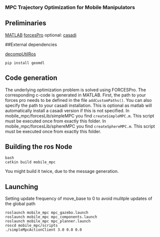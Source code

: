 ### MPC Trajectory Optimization for Mobile Manipulators

## Preliminaries

[MATLAB](https://www.mathworks.com/products/matlab.html)
[forcesPro](https://www.embotech.com/products/forcespro/overview/)
optional:
[casadi](https://web.casadi.org/get/)

##External dependencies

[decompUtilRos](https://github.com/sikang/DecompROS)
```
pip install geomdl
```

## Code generation

The underlying optimization problem is solved using FORCESPro.
The corresponding c-code is generated in MATLAB. 
First, the path to your forces pro needs to be defined in the file ``addCustomPaths()``.
You can also specify the path to your casadi installation. This is optional as matlab will
automatically install a casadi version if this is not specified.
In mobile_mpc/forcesLib/simpleMPC you find `` createSimpleMPC.m ``.
This script must be executed once from exactly this folder.
In mobile_mpc/forcesLib/sphereMPC you find `` createSphereMPC.m ``.
This script must be executed once from exactly this folder.


## Building the ros Node

```
bash
catkin build mobile_mpc
```
You might build it twice, due to the message generation.

## Launching

Setting update frequency of move_base to 0 to avoid mulitple updates of the global path
```
roslaunch mobile_mpc mpc_gazebo.launch
roslaunch mobile_mpc mpc_components.launch
roslaunch mobile_mpc mpc_planner.launch
roscd mobile_mpc/scripts
./simpleMpcActionClient 3.0 0.0 0.0
```
